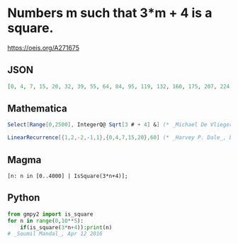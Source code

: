 # Numbers m such that 3\*m \+ 4 is a square\.
https://oeis.org/A271675
## JSON
```JSON
[0, 4, 7, 15, 20, 32, 39, 55, 64, 84, 95, 119, 132, 160, 175, 207, 224, 260, 279, 319, 340, 384, 407, 455, 480, 532, 559, 615, 644, 704, 735, 799, 832, 900, 935, 1007, 1044, 1120, 1159, 1239, 1280, 1364, 1407, 1495, 1540, 1632, 1679, 1775, 1824, 1924, 1975, 2079, 2132, 2240, 2295, 2407]
```
## Mathematica
```Mathematica
Select[Range[0,2500], IntegerQ@ Sqrt[3 # + 4] &] (* _Michael De Vlieger_, Apr 12 2016 *)
```
```Mathematica
LinearRecurrence[{1,2,-2,-1,1},{0,4,7,15,20},60] (* _Harvey P. Dale_, Dec 09 2016 *)
```
## Magma
```Magma
[n: n in [0..4000] | IsSquare(3*n+4)];
```
## Python
```Python
from gmpy2 import is_square
for n in range(0,10**5):
    if(is_square(3*n+4)):print(n)
# _Soumil Mandal_, Apr 12 2016
```
